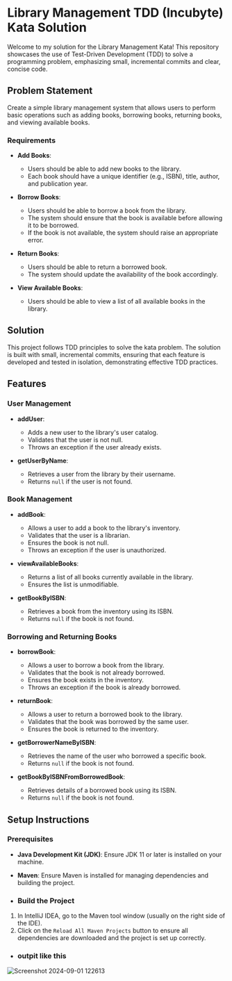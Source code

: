# Library Management TDD (Incubyte) Kata Solution

Welcome to my solution for the Library Management Kata! This repository showcases the use of Test-Driven Development (TDD) to solve a programming problem, emphasizing small, incremental commits and clear, concise code.

## Problem Statement

Create a simple library management system that allows users to perform basic operations such as adding books, borrowing books, returning books, and viewing available books.

### Requirements

- **Add Books**:
  - Users should be able to add new books to the library.
  - Each book should have a unique identifier (e.g., ISBN), title, author, and publication year.

- **Borrow Books**:
  - Users should be able to borrow a book from the library.
  - The system should ensure that the book is available before allowing it to be borrowed.
  - If the book is not available, the system should raise an appropriate error.

- **Return Books**:
  - Users should be able to return a borrowed book.
  - The system should update the availability of the book accordingly.

- **View Available Books**:
  - Users should be able to view a list of all available books in the library.

## Solution

This project follows TDD principles to solve the kata problem. The solution is built with small, incremental commits, ensuring that each feature is developed and tested in isolation, demonstrating effective TDD practices.

## Features

### User Management

- **addUser**:
  - Adds a new user to the library's user catalog.
  - Validates that the user is not null.
  - Throws an exception if the user already exists.

- **getUserByName**:
  - Retrieves a user from the library by their username.
  - Returns `null` if the user is not found.

### Book Management

- **addBook**:
  - Allows a user to add a book to the library's inventory.
  - Validates that the user is a librarian.
  - Ensures the book is not null.
  - Throws an exception if the user is unauthorized.

- **viewAvailableBooks**:
  - Returns a list of all books currently available in the library.
  - Ensures the list is unmodifiable.

- **getBookByISBN**:
  - Retrieves a book from the inventory using its ISBN.
  - Returns `null` if the book is not found.

### Borrowing and Returning Books

- **borrowBook**:
  - Allows a user to borrow a book from the library.
  - Validates that the book is not already borrowed.
  - Ensures the book exists in the inventory.
  - Throws an exception if the book is already borrowed.

- **returnBook**:
  - Allows a user to return a borrowed book to the library.
  - Validates that the book was borrowed by the same user.
  - Ensures the book is returned to the inventory.

- **getBorrowerNameByISBN**:
  - Retrieves the name of the user who borrowed a specific book.
  - Returns `null` if the book is not found.

- **getBookByISBNFromBorrowedBook**:
  - Retrieves details of a borrowed book using its ISBN.
  - Returns `null` if the book is not found.
## Setup Instructions

### Prerequisites

- **Java Development Kit (JDK)**: Ensure JDK 11 or later is installed on your machine.
- **Maven**: Ensure Maven is installed for managing dependencies and building the project.

- ### Build the Project

1. In IntelliJ IDEA, go to the Maven tool window (usually on the right side of the IDE).
2. Click on the `Reload All Maven Projects` button to ensure all dependencies are downloaded and the project is set up correctly.


- ### outpit like this
![Screenshot 2024-09-01 122613](https://github.com/user-attachments/assets/d702c788-2c08-4951-8abd-98783d477268)

